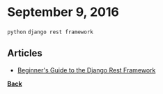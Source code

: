 # September 9, 2016

`python` `django rest framework`

## Articles

- [Beginner's Guide to the Django Rest Framework](http://code.tutsplus.com/tutorials/beginners-guide-to-the-django-rest-framework--cms-19786)


[__Back__](../README.md)
